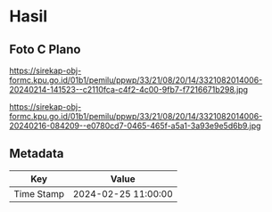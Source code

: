 # Hasil

## Foto C Plano

https://sirekap-obj-formc.kpu.go.id/01b1/pemilu/ppwp/33/21/08/20/14/3321082014006-20240214-141523--c2110fca-c4f2-4c00-9fb7-f7216671b298.jpg

https://sirekap-obj-formc.kpu.go.id/01b1/pemilu/ppwp/33/21/08/20/14/3321082014006-20240216-084209--e0780cd7-0465-465f-a5a1-3a93e9e5d6b9.jpg


## Metadata

| Key        | Value               |
| ---------- | ------------------- |
| Time Stamp | 2024-02-25 11:00:00 |



